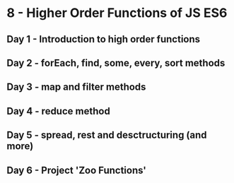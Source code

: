 # 8 - Higher Order Functions of JS ES6

## Day 1 - Introduction to high order functions

## Day 2 - forEach, find, some, every, sort methods

## Day 3 - map and filter methods

## Day 4 - reduce method

## Day 5 - spread, rest and desctructuring (and more)

## Day 6 - Project 'Zoo Functions'
